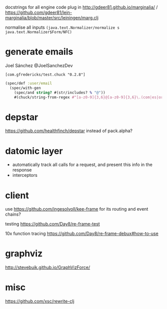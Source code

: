 docstrings for all engine code
plug in http://gdeer81.github.io/marginalia/ / https://github.com/gdeer81/lein-marginalia/blob/master/src/leiningen/marg.clj

normalise all inputs `(java.text.Normalizer/normalize s java.text.Normalizer$Form/NFC)`

# generate emails

Joel Sánchez @JoelSanchezDev

`[com.gfredericks/test.chuck "0.2.8"]`

```clojure
(spec/def :user/email
  (spec/with-gen
    (spec/and string? #(str/includes? % "@"))
    #(chuck/string-from-regex #"[a-z0-9]{3,6}@[a-z0-9]{3,6}\.(com|es|org)")))
```

# depstar

https://github.com/healthfinch/depstar instead of pack.alpha?

# datomic layer

- automatically track all calls for a request, and present this info in the response
- interceptors

# client

use https://github.com/ingesolvoll/kee-frame for its routing and event chains?

testing https://github.com/Day8/re-frame-test

10x function tracing https://github.com/Day8/re-frame-debux#how-to-use

# graphviz

http://stevebuik.github.io/GraphVizForce/

# misc

https://github.com/xsc/rewrite-clj

